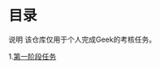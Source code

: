 # 目录

说明
该仓库仅用于个人完成Geek的考核任务。

1.[第一阶段任务](https://github.com/Lappland333/Tasks/blob/main/%E9%99%88%E6%AC%A3%E6%80%A1%E7%9A%84%E7%AC%AC%E4%B8%80%E9%98%B6%E6%AE%B5%E4%BB%BB%E5%8A%A1.md)

